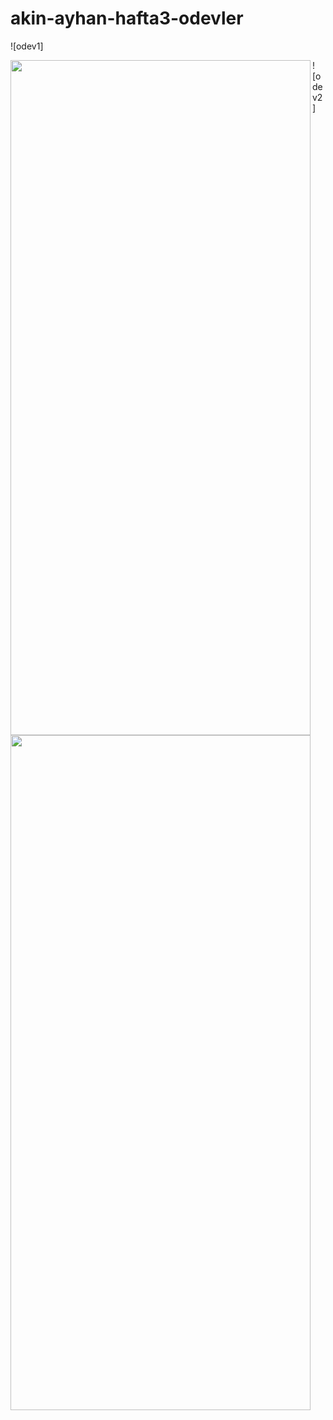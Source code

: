 # akin-ayhan-hafta3-odevler

![odev1]

<a href="url"><img src="https://user-images.githubusercontent.com/77548138/189430927-4948c5fb-12f6-4bb6-ba72-7399df8e05e8.gif" align="left" height="1080" width="480" ></a>

![odev2]

<a href="url"><img src="https://user-images.githubusercontent.com/77548138/189430951-e850e18d-f165-4e88-aa56-f391d00137ee.gif" align="left" height="1080" width="480" ></a>
